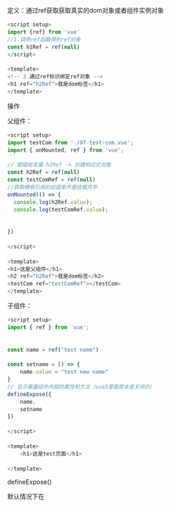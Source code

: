 定义：通过ref获取获取真实的dom对象或者组件实例对象

```js
<script setup>
import {ref} from 'vue'
//1.调用ref函数得到ref对象
const h1Ref = ref(null)
</script>

<template>
<!-- 2.通过ref标识绑定ref对象 -->
<h1 ref="h2Ref">我是dom标签</h1>
</template>
```



操作

父组件：

```js
<script setup>
import testCom from './07-test-com.vue';
import { onMounted, ref } from 'vue';

// 赋值给变量 h2Ref -> 创建响应式对象
const h2Ref = ref(null)
const testComRef = ref(null)
//获取模板引用的前提条件是挂载完毕
onMounted(() => {
  console.log(h2Ref.value);
  console.log(testComRef.value);
  
  
})

</script>

<template>
<h1>这是父组件</h1>
<h2 ref="h2Ref">我是dom标签</h2>
<testCom ref="testComRef"></testCom>
</template>
```

子组件：
```js
<script setup>
import { ref } from 'vue';


const name = ref("test name")

const setname = () => {
    name.value = "test new name"
}
// 显示暴露组件内部的属性和方法（vue3里面原本是关闭的）
defineExpose({
    name,
    setname
})

</script>

<template>
    <h1>这是test页面</h1>
  
</template>
```

defineExpose()

默认情况下在<script setup>语法糖下组件内部的属性和方法是不开放给父组件访问的，可以通过defineExpose编译宏指定属性和方法允许访问

<img src="assets/image-20250902235447135.png" alt="image-20250902235447135" style="zoom: 50%;" />